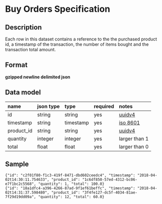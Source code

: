 # Buy Orders Specification

## Description

Each row in this dataset contains a reference to the the purchased product id, a timestamp of the transaction, the number of items bought and the transaction total amount.

## Format

**gzipped newline delimited json**

## Data model

name         | json type | type        | required | notes
:------------|:----------|:------------|:---------|:-----
id           | string    | string      | yes      | [uuidv4]
timestamp    | string    | timestamp   | yes      | [iso 8601]
product_id   | string    | string      | yes      | [uuidv4]
quantity     | integer   | integer     | yes      | larger than 1
total        | float     | float       | yes      | larger than 0

## Sample

```jsonl
{"id": "c2f01f80-f1c3-419f-8471-dbd602ceedc4", "timestamp": "2018-04-02t14:30:11.754633", "product_id": "1c6df850-57ed-4312-bc06-e7f1bc2c5568", "quantity": 1, "total": 100.0}
{"id": "18a1dfc4-a396-4266-87ad-9f1ef61beffc", "timestamp": "2018-04-02t14:31:37.598480", "product_id": "3f4fe127-dc5f-4034-81ae-7f29d19dd09a", "quantity": 12, "total": 60.0}
```

[iso 8601]: https://en.wikipedia.org/wiki/iso_8601
[uuidv4]: https://en.wikipedia.org/wiki/universally_unique_identifier#version_4_(random)
